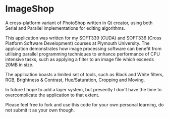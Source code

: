 ImageShop
=========

A cross-platform variant of PhotoShop written in Qt creator, using both Serial and Parallel implementations for editing algorithms.  

This application was written for my SOFT339 (CUDA) and SOFT336 (Cross Platform Software Development) courses at Plymouth University.  The application demonstrates how image processing software can benefit from utilising parallel programming techniques to enhance performance of CPU intensive tasks, such as applying a filter to an image file which exceeds 20MB in size.

The application boasts a limited set of tools, such as Black and White filters, RGB, Brightness & Contrast, Hue/Saturation, Cropping and Moving.

In future I hope to add a layer system, but presently I don't have the time to overcomplicate the application to that extent.

Please feel free to fork and use this code for your own personal learning, do not submit it as your own though.